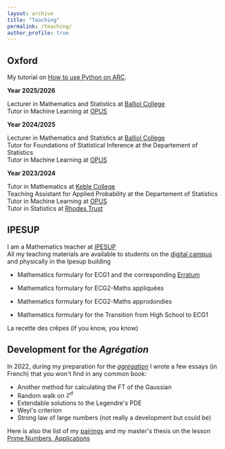 ```yaml
---
layout: archive
title: "Teaching"
permalink: /teaching/
author_profile: true
---
```

## Oxford

My tutorial on <a href="https://valentinkil.github.io/blog/ARCPythonTutorial/" class="special-link">How to use Python on ARC</a>.

**Year 2025/2026**

Lecturer in Mathematics and Statistics at [Balliol College](https://www.balliol.ox.ac.uk)\
Tutor in Machine Learning at [OPUS](https://oxfordprogram.com)


**Year 2024/2025**

Lecturer in Mathematics and Statistics at [Balliol College](https://www.balliol.ox.ac.uk)\
Tutor for Foundations of Statistical Inference at the Departement of Statistics\
Tutor in Machine Learning at [OPUS](https://oxfordprogram.com)



**Year 2023/2024**

Tutor in Mathematics at [Keble College](https://www.keble.ox.ac.uk)\
Teaching Assistant for Applied Probability at the Departement of Statistics\
Tutor in Machine Learning at [OPUS](https://oxfordprogram.com)\
Tutor in Statistics at [Rhodes Trust](https://www.rhodeshouse.ox.ac.uk)

## IPESUP
I am a Mathematics teacher at <a href="https://www.ipesup.fr">IPESUP</a>\
All my teaching materials are available to students on the [digital campus](https://campusnumerique.ipesup.fr/login/index.php) and physically in the Ipesup building

- <a href="https://www.ipesup.fr/blog/2023/10/09/formulaire-mathematiques-ecg1" class="special-link"><i class="fas fa-fw fa-book zoom" aria-hidden="true"></i></a> Mathematics formulary for ECG1 and the corresponding [Erratum](https://valentinkil.github.io/files/pdf/ErrataECG1.pdf) 

- <a href="https://v3.oscar-campus.com/ipesup/forms/87/10v20vkz3JBJ2jVs5ZnGd" class="special-link"><i class="fas fa-fw fa-book zoom" aria-hidden="true"></i></a> Mathematics formulary for ECG2-Maths appliquées

- <a href="https://v3.oscar-campus.com/ipesup/forms/88/LkisypCC6IQ92BTXNIBff" class="special-link"><i class="fas fa-fw fa-book zoom" aria-hidden="true"></i></a> Mathematics formulary for ECG2-Maths approdondies

- <i class="fas fa-fw fa-book" aria-hidden="true"></i> Mathematics formulary for the Transition from High School to ECG1


 <a href="https://valentinkil.github.io/files/bibtex/Recettecrepe.txt" class="special-link"><i class="fas fa-fw fa-bookmark zoom" aria-hidden="true"></i></a> La recette des crêpes (if you know, you know) 

## Development for the <i>Agrégation</i>

In 2022, during my preparation for the <i>[agrégation](https://en.wikipedia.org/wiki/Agrégation)</i> I wrote a few essays (in French) that you won't find in any common book: 


- <a href="https://valentinkil.github.io/files/pdf/TFgauss.pdf" class="special-link"><i class="fas fa-fw fa-file-pdf zoom" aria-hidden="true"></i></a> Another method for calculating the FT of the Gaussian
- <a href="https://valentinkil.github.io/files/pdf/MarcheAleatoire.pdf" class="special-link"><i class="fas fa-fw fa-file-pdf zoom" aria-hidden="true"></i></a> Random walk on $\mathbb{Z}^d$
- <a href="https://valentinkil.github.io/files/pdf/Legendre.pdf" class="special-link"><i class="fas fa-fw fa-file-pdf zoom" aria-hidden="true"></i></a> Extendable solutions to the Legendre's PDE
- <a href="https://valentinkil.github.io/files/pdf/Weyl.pdf" class="special-link"><i class="fas fa-fw fa-file-pdf zoom" aria-hidden="true"></i></a> Weyl's criterion
- <a href="https://valentinkil.github.io/files/pdf/LGN.pdf" class="special-link"><i class="fas fa-fw fa-file-pdf zoom" aria-hidden="true"></i></a> Strong law of large numbers (not really a development but could be)


Here is also the list of my [pairings](/files/pdf/Couplage.pdf) and my master's thesis on the lesson [Prime Numbers, Applications](/files/pdf/Memoire_nb_premier.pdf)


